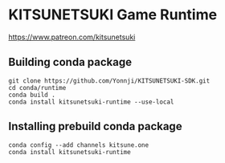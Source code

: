 KITSUNETSUKI Game Runtime
=========================

https://www.patreon.com/kitsunetsuki


Building conda package
----------------------

```
git clone https://github.com/Yonnji/KITSUNETSUKI-SDK.git
cd conda/runtime
conda build .
conda install kitsunetsuki-runtime --use-local
```


Installing prebuild conda package
---------------------------------

```
conda config --add channels kitsune.one
conda install kitsunetsuki-runtime
```
